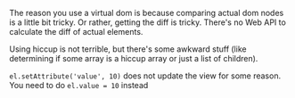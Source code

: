 The reason you use a virtual dom is because comparing actual dom nodes is a little bit tricky.
Or rather, getting the diff is tricky. There's no Web API to calculate the diff of actual elements.

Using hiccup is not terrible, but there's some awkward stuff (like
determining if some array is a hiccup array or just a list of
children).


`el.setAttribute('value', 10)` does not update the view for some reason. You need to do `el.value = 10` instead
